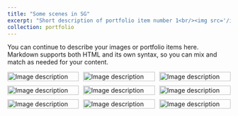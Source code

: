 ```yaml
---
title: "Some scenes in SG"
excerpt: "Short description of portfolio item number 1<br/><img src='/images/DSC03335.jpg'>"
collection: portfolio
---
```


You can continue to describe your images or portfolio items here. Markdown supports both HTML and its own syntax, so you can mix and match as needed for your content.

<style>
.grid-container {
  display: grid;
  grid-template-columns: repeat(3, 1fr); /* Creates a 9-column grid */
  grid-gap: 10px; /* Adjust the gap between images */
}
.grid-item img {
  width: 100%; /* Makes images fill their container */
  height: auto; /* Keeps the aspect ratio of the images */
}
</style>

<div class="grid-container">
  <!-- Repeat this block for each of your 81 images -->
  <div class="grid-item"><img src="/images/DSC03335.jpg" alt="Image description"></div>
  <div class="grid-item"><img src="/images/DSC03335.jpg" alt="Image description"></div>
  <div class="grid-item"><img src="/images/DSC03335.jpg" alt="Image description"></div>
  <div class="grid-item"><img src="/images/DSC03335.jpg" alt="Image description"></div>
  <div class="grid-item"><img src="/images/DSC03335.jpg" alt="Image description"></div>
  <div class="grid-item"><img src="/images/DSC03335.jpg" alt="Image description"></div>
  <div class="grid-item"><img src="/images/DSC03335.jpg" alt="Image description"></div>
  <div class="grid-item"><img src="/images/DSC03335.jpg" alt="Image description"></div>
  <div class="grid-item"><img src="/images/DSC03335.jpg" alt="Image description"></div>
  <!-- Add more <div class="grid-item"> blocks until you have all 81 images -->
</div>
